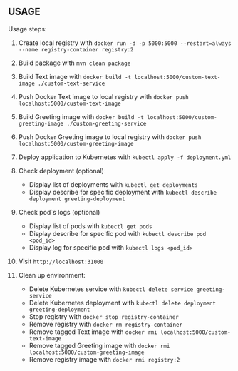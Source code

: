 USAGE
-----

Usage steps:

1. Create local registry with `docker run -d -p 5000:5000 --restart=always --name registry-container registry:2`
2. Build package with `mvn clean package`
3. Build Text image with `docker build -t localhost:5000/custom-text-image ./custom-text-service`
4. Push Docker Text image to local registry with `docker push localhost:5000/custom-text-image`
5. Build Greeting image with `docker build -t localhost:5000/custom-greeting-image ./custom-greeting-service`
6. Push Docker Greeting image to local registry with `docker push localhost:5000/custom-greeting-image`
7. Deploy application to Kubernetes with `kubectl apply -f deployment.yml`
8. Check deployment (optional)

    * Display list of deployments with `kubectl get deployments`
    * Display describe for specific deployment with `kubectl describe deployment greeting-deployment`
9. Check pod`s logs (optional)

    * Display list of pods with `kubectl get pods`
    * Display describe for specific pod with `kubectl describe pod <pod_id>`
    * Display log for specific pod with `kubectl logs <pod_id>`
10. Visit `http://localhost:31000`
11. Clean up environment:

    * Delete Kubernetes service with `kubectl delete service greeting-service`
    * Delete Kubernetes deployment with `kubectl delete deployment greeting-deployment`
    * Stop registry with `docker stop registry-container`
    * Remove registry with `docker rm registry-container`
    * Remove tagged Text image with `docker rmi localhost:5000/custom-text-image`
    * Remove tagged Greeting image with `docker rmi localhost:5000/custom-greeting-image`   
    * Remove registry image with `docker rmi registry:2`